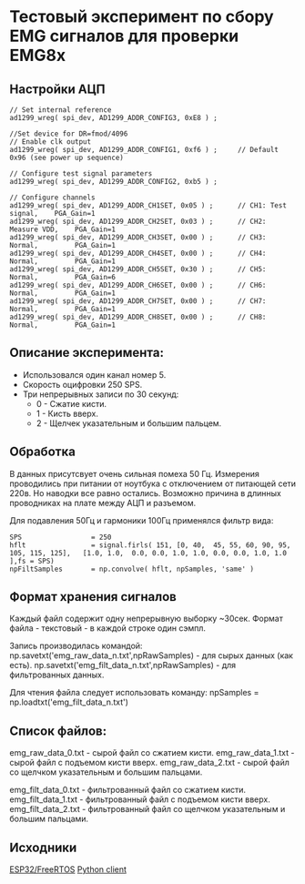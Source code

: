 # Тестовый эксперимент по сбору EMG сигналов для проверки EMG8x

## Настройки АЦП

```
// Set internal reference
ad1299_wreg( spi_dev, AD1299_ADDR_CONFIG3, 0xE8 ) ;
    
//Set device for DR=fmod/4096
// Enable clk output
ad1299_wreg( spi_dev, AD1299_ADDR_CONFIG1, 0xf6 ) ;     // Default 0x96 (see power up sequence)

// Configure test signal parameters
ad1299_wreg( spi_dev, AD1299_ADDR_CONFIG2, 0xb5 ) ;

// Configure channels
ad1299_wreg( spi_dev, AD1299_ADDR_CH1SET, 0x05 ) ;      // CH1: Test signal,    PGA_Gain=1
ad1299_wreg( spi_dev, AD1299_ADDR_CH2SET, 0x03 ) ;      // CH2: Measure VDD,    PGA_Gain=1
ad1299_wreg( spi_dev, AD1299_ADDR_CH3SET, 0x00 ) ;      // CH3: Normal,         PGA_Gain=1
ad1299_wreg( spi_dev, AD1299_ADDR_CH4SET, 0x00 ) ;      // CH4: Normal,         PGA_Gain=1
ad1299_wreg( spi_dev, AD1299_ADDR_CH5SET, 0x30 ) ;      // CH5: Normal,         PGA_Gain=6
ad1299_wreg( spi_dev, AD1299_ADDR_CH6SET, 0x00 ) ;      // CH6: Normal,         PGA_Gain=1
ad1299_wreg( spi_dev, AD1299_ADDR_CH7SET, 0x00 ) ;      // CH7: Normal,         PGA_Gain=1
ad1299_wreg( spi_dev, AD1299_ADDR_CH8SET, 0x00 ) ;      // CH8: Normal,         PGA_Gain=1
```
## Описание эксперимента:
* Использовался один канал номер 5.
* Скорость оцифровки 250 SPS.
* Три непрерывных записи по 30 секунд:
    * 0 - Сжатие кисти.
    * 1 - Кисть вверх.
    * 2 - Щелчек указательным и большим пальцем.

## Обработка
В данных присутсвует очень сильная помеха 50 Гц. Измерения проводились при питании от ноутбука с отключением от питающей сети 220в. Но наводки все равно остались. Возможно причина в длинных проводниках на плате между АЦП и разъемом.

Для подавления 50Гц и гармоники 100Гц применялся фильтр вида:

```
SPS                 = 250
hflt                = signal.firls( 151, [0, 40,  45, 55, 60, 90, 95, 105, 115, 125],   [1.0, 1.0,  0.0, 0.0, 1.0, 1.0, 0.0, 0.0, 1.0, 1.0 ],fs = SPS)
npFiltSamples       = np.convolve( hflt, npSamples, 'same' )
```

## Формат хранения сигналов
Каждый файл содержит одну непрерывную выборку ~30сек. 
Формат файла - текстовый - в каждой строке один сэмпл. 

Запись производилась командой:
np.savetxt('emg_raw_data_n.txt',npRawSamples) - для сырых данных (как есть).
np.savetxt('emg_filt_data_n.txt',npRawSamples) - для фильтрованных данных.

Для чтения файла следует использовать команду:
npSamples = np.loadtxt('emg_filt_data_n.txt')

## Список файлов:
emg_raw_data_0.txt      - сырой файл со сжатием кисти.
emg_raw_data_1.txt      - сырой файл с подъемом кисти вверх.
emg_raw_data_2.txt      - сырой файл со щелчком указательным и большим пальцами.

emg_filt_data_0.txt      - фильтрованный файл со сжатием кисти.
emg_filt_data_1.txt      - фильтрованный файл с подъемом кисти вверх.
emg_filt_data_2.txt      - фильтрованный файл со щелчком указательным и большим пальцами.

## Исходники
[ESP32/FreeRTOS](https://github.com/RF-Lab/emg_platform/blob/master/source/esp32/emg8x/main/app_main.c)
[Python client](https://github.com/RF-Lab/emg_platform/blob/master/source/python/hwtools/emg8x_tcp_client.py)
